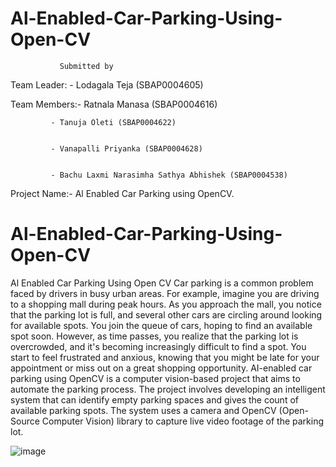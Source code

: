 # Al-Enabled-Car-Parking-Using-Open-CV
               Submitted by

Team Leader: - Lodagala Teja (SBAP0004605)


Team Members:- Ratnala Manasa (SBAP0004616)


             - Tanuja Oleti (SBAP0004622)

             
             - Vanapalli Priyanka (SBAP0004628)

             
             - Bachu Laxmi Narasimha Sathya Abhishek (SBAP0004538)

             

Project Name:- Al Enabled Car Parking using OpenCV.

# Al-Enabled-Car-Parking-Using-Open-CV

Al Enabled Car Parking Using Open CV
Car parking is a common problem faced by drivers in busy urban areas. For example, imagine you are driving to a shopping mall during peak hours. As you approach the mall, you notice that the parking lot is full, and several other cars are circling around looking for available spots.
You join the queue of cars, hoping to find an available spot soon. However, as time passes, you realize that the parking lot is overcrowded, and it's becoming increasingly difficult to find a spot. You start to feel frustrated and anxious, knowing that you might be late for your appointment or miss out on a great shopping opportunity.
AI-enabled car parking using OpenCV is a computer vision-based project that aims to automate the parking process. The project involves developing an intelligent system that can identify empty parking spaces and gives the count of available parking spots.
The system uses a camera and OpenCV (Open-Source Computer Vision) library to capture live video footage of the parking lot.

![image](https://github.com/tejalodagala480/Al-Enabled-Car-Parking-Using-Open-CV/assets/106898126/5bf02df3-b7e0-4b4c-a2e7-2e26e7388472)
